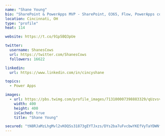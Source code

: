 ```yaml
---
name: "Shane Young"
bio: "SharePoint & PowerApps MVP - SharePoint, O365, Flow, PowerApps consulting? @PowerApps911 | Pure Snark? You found it."
location: Cincinnati, OH
type: "profile"
heat: 114

website: https://t.co/91p5BQ3pUe

twitter:
  username: ShanesCows
  url: https://twitter.com/ShanesCows
  followers: 16622

linkedin:
  url: https://www.linkedin.com/in/cincyshane

topics:
  - Power Apps

images:
  - url: https://pbs.twimg.com/profile_images/713100007398883329/qUzvsvQ3_400x400.jpg
    width: 400
    height: 400
    isCached: true
    title: "Shane Young"

secured: "tN8RJaMzLhgMvl2vKOQSs31873gEYTJxzs/DYs2ba7uFvcbwYKEfVyTaYDWNfcYkYj9pnI+93iWscXusa1jbHmiJ48LHNQeudd/uYAMyFeUEYP/aRUe9zICMmXcRcXA95uFuV8zYiY642/onqnXzGhHT8qnRRGDWP7Takzg1zkE/HS2CiinAP7KvXLH7VBZtudxkZdBLjIrEtBEJkDzq1HVQOAT86Glqu7KPztIgQUUe/Wg9D/JYXUW8sOzhcFsoyHkVkDSmflshnWugpfHOxkuy31NayPrcNO3bEosdJi1c6hRi7O8LYzugX2LJC7WmTUVttJ1jRDWdCztHA8kfNx+Ai2v9rGFQH4bN2z8TESiNIbQHvy6DDvuWTXLiT31nOoNVHYcWoHUNaF5Vl/CEee4nIq0CCypA9HmAe2uNhAw=;28vgPcyjjZ37ZhWGyJQsxA=="
---
```


